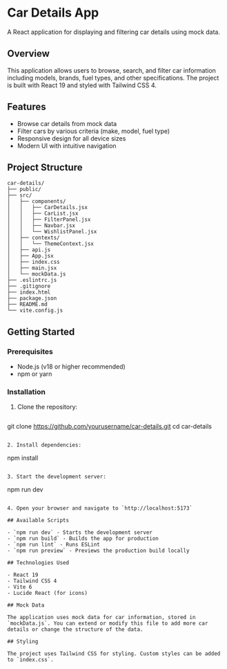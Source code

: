 # Car Details App

A React application for displaying and filtering car details using mock data.

## Overview

This application allows users to browse, search, and filter car information including models, brands, fuel types, and other specifications. The project is built with React 19 and styled with Tailwind CSS 4.

## Features

- Browse car details from mock data
- Filter cars by various criteria (make, model, fuel type)
- Responsive design for all device sizes
- Modern UI with intuitive navigation

## Project Structure

```
car-details/
├── public/
├── src/
│   ├── components/
│   │   ├── CarDetails.jsx
│   │   ├── CarList.jsx
│   │   ├── FilterPanel.jsx
│   │   ├── Navbar.jsx
│   │   └── WishlistPanel.jsx
│   ├── contexts/
│   │   └── ThemeContext.jsx
│   ├── api.js
│   ├── App.jsx
│   ├── index.css
│   ├── main.jsx
│   └── mockData.js
├── .eslintrc.js
├── .gitignore
├── index.html
├── package.json
├── README.md
└── vite.config.js
```

## Getting Started

### Prerequisites

- Node.js (v18 or higher recommended)
- npm or yarn

### Installation

1. Clone the repository:
   ```
  git clone https://github.com/yourusername/car-details.git 
   cd car-details
   ```

2. Install dependencies:
   ```
   npm install
   ```

3. Start the development server:
   ```
   npm run dev
   ```

4. Open your browser and navigate to `http://localhost:5173`

## Available Scripts

- `npm run dev` - Starts the development server
- `npm run build` - Builds the app for production
- `npm run lint` - Runs ESLint
- `npm run preview` - Previews the production build locally

## Technologies Used

- React 19
- Tailwind CSS 4
- Vite 6
- Lucide React (for icons)

## Mock Data

The application uses mock data for car information, stored in `mockData.js`. You can extend or modify this file to add more car details or change the structure of the data.

## Styling

The project uses Tailwind CSS for styling. Custom styles can be added to `index.css`.

